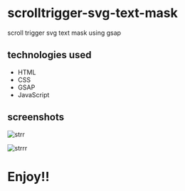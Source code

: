 # scrolltrigger-svg-text-mask

scroll trigger svg text mask using gsap

## technologies used
* HTML
* CSS
* GSAP
* JavaScript



## screenshots
![strr](https://user-images.githubusercontent.com/71552773/174469925-519b55e9-a020-4656-b41d-dc02cbf61b1a.PNG)

![strrr](https://user-images.githubusercontent.com/71552773/174469940-c94031bd-786a-4c8a-9cb9-ce30ae6cc011.PNG)



# Enjoy!!
